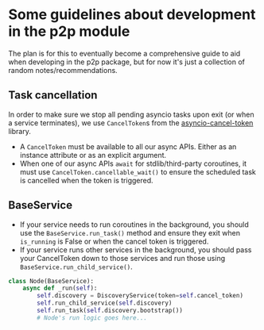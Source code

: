 # Some guidelines about development in the p2p module

The plan is for this to eventually become a comprehensive guide to aid when developing in the p2p
package, but for now it's just a collection of random notes/recommendations.


## Task cancellation

In order to make sure we stop all pending asyncio tasks upon exit (or when a service terminates),
we use `CancelToken`s from the
[asyncio-cancel-token](https://asyncio-cancel-token.readthedocs.io/en/latest/index.html)
library.

- A `CancelToken` must be available to all our async APIs. Either as an instance attribute or as an explicit argument.
- When one of our async APIs `await` for stdlib/third-party coroutines, it must use `CancelToken.cancellable_wait()` to ensure the scheduled task is cancelled when the token is triggered.


## BaseService

- If your service needs to run coroutines in the background, you should use the `BaseService.run_task()` method and
  ensure they exit when `is_running` is False or when the cancel token is triggered.
- If your service runs other services in the background, you should pass your CancelToken down to
  those services and run those using `BaseService.run_child_service()`.

```Python
class Node(BaseService):
    async def _run(self):
        self.discovery = DiscoveryService(token=self.cancel_token)
        self.run_child_service(self.discovery)
        self.run_task(self.discovery.bootstrap())
        # Node's run logic goes here...

```
